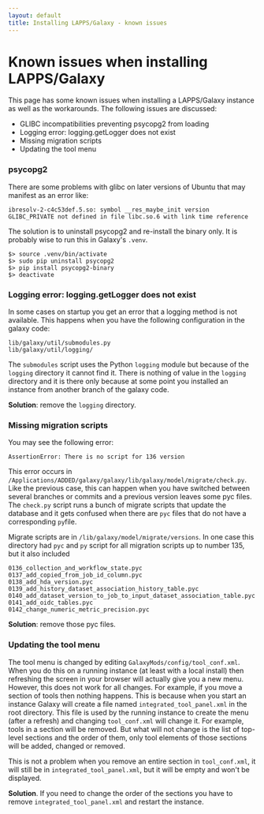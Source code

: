 ```yaml
---
layout: default
title: Installing LAPPS/Galaxy - known issues
---
```



# Known issues when installing LAPPS/Galaxy

This page has some known issues when installing a LAPPS/Galaxy instance as well as the workarounds. The following issues are discussed:

- GLIBC incompatibilities preventing psycopg2 from loading
- Logging error: logging.getLogger does not exist
- Missing migration scripts
- Updating the tool menu


### psycopg2

There are some problems with glibc on later versions of Ubuntu that may manifest as an error like:

```
ibresolv-2-c4c53def.5.so: symbol __res_maybe_init version GLIBC_PRIVATE not defined in file libc.so.6 with link time reference
```

The solution is to uninstall psycopg2 and re-install the binary only. It is probably wise to run this in Galaxy's `.venv`.

```
$> source .venv/bin/activate
$> sudo pip uninstall psycopg2
$> pip install psycopg2-binary
$> deactivate
```

### Logging error: logging.getLogger does not exist

In some cases on startup you get an error that a logging method is not available. This happens when you have the following configuration in the galaxy code:

```
lib/galaxy/util/submodules.py
lib/galaxy/util/logging/
```

The `submodules` script uses the Python `logging` module but because of the `logging` directory it cannot find it. There is nothing of value in the `logging` directory and it is there only because at some point you installed an instance from another branch of the galaxy code.

**Solution**: remove the `logging` directory.


### Missing migration scripts

You may see the following error:

```
AssertionError: There is no script for 136 version
```

This error occurs in `/Applications/ADDED/galaxy/galaxy/lib/galaxy/model/migrate/check.py`. Like the previous case, this can happen when you have switched between several branches or commits and a previous version leaves some pyc files. The `check.py` script runs a bunch of migrate scripts that update the database and it gets confused when there are `pyc` files that do not have a corresponding `py`file.

Migrate scripts are in `/lib/galaxy/model/migrate/versions`. In one case this directory had `pyc` and `py` script for all migration scripts up to number 135, but it also included

```
0136_collection_and_workflow_state.pyc
0137_add_copied_from_job_id_column.pyc
0138_add_hda_version.pyc
0139_add_history_dataset_association_history_table.pyc
0140_add_dataset_version_to_job_to_input_dataset_association_table.pyc
0141_add_oidc_tables.pyc
0142_change_numeric_metric_precision.pyc
```

**Solution**: remove those pyc files.


### Updating the tool menu

The tool menu is changed by editing `GalaxyMods/config/tool_conf.xml`. When you do this on a running instance (at least with a local install) then refreshing the screen in your browser will actually give you a new menu. However, this does not work for all changes. For example, if you move a section of tools then nothing happens. This is because when you start an instance Galaxy will create a file named `integrated_tool_panel.xml` in the root directory. This file is used by the running instance to create the menu (after a refresh) and changing `tool_conf.xml` will change it. For example, tools in a section will be removed. But what will not change is the list of top-level sections and the order of them, only tool elements of those sections will be added, changed or removed.

This is not a problem when you remove an entire section in `tool_conf.xml`, it will still be in `integrated_tool_panel.xml`, but it will be empty and won't be displayed.

**Solution**. If you need to change the order of the sections you have to remove `integrated_tool_panel.xml` and restart the instance.
